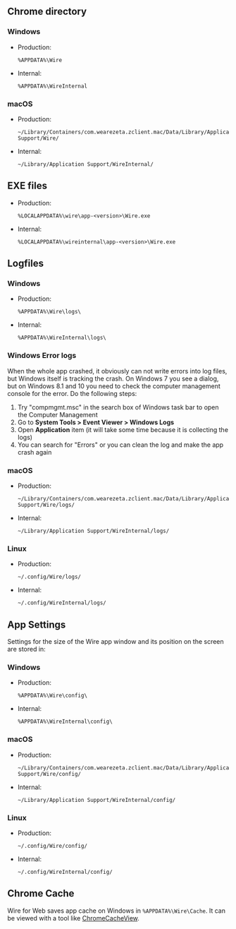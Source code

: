 ## Chrome directory

### Windows

- Production:
  ```
  %APPDATA%\Wire
  ```
- Internal:
  ```
  %APPDATA%\WireInternal
  ```

### macOS

- Production:
  ```
  ~/Library/Containers/com.wearezeta.zclient.mac/Data/Library/Application Support/Wire/
  ```
- Internal:
  ```
  ~/Library/Application Support/WireInternal/
  ```

## EXE files

- Production:
  ```
  %LOCALAPPDATA%\wire\app-<version>\Wire.exe
  ```
- Internal:
  ```
  %LOCALAPPDATA%\wireinternal\app-<version>\Wire.exe
  ```

## Logfiles

### Windows

- Production:
  ```
  %APPDATA%\Wire\logs\
  ```
- Internal:
  ```
  %APPDATA%\WireInternal\logs\
  ```

### Windows Error logs
When the whole app crashed, it obviously can not write errors into log files, but Windows itself is tracking the crash. On Windows 7 you see a dialog, but on Windows 8.1 and 10 you need to check the computer management console for the error. Do the following steps:

1. Try "compmgmt.msc" in the search box of Windows task bar to open the Computer Management
2. Go to **System Tools > Event Viewer > Windows Logs**
3. Open **Application** item (it will take some time because it is collecting the logs)
4. You can search for "Errors" or you can clean the log and make the app crash again

### macOS

- Production:
  ```
  ~/Library/Containers/com.wearezeta.zclient.mac/Data/Library/Application Support/Wire/logs/
  ```
- Internal:
  ```
  ~/Library/Application Support/WireInternal/logs/
  ```

### Linux

- Production:
  ```
  ~/.config/Wire/logs/
  ```
- Internal:
  ```
  ~/.config/WireInternal/logs/
  ```

## App Settings

Settings for the size of the Wire app window and its position on the screen are stored in:

### Windows

- Production:
  ```
  %APPDATA%\Wire\config\
  ```
- Internal:
  ```
  %APPDATA%\WireInternal\config\
  ```

### macOS

- Production:
  ```
  ~/Library/Containers/com.wearezeta.zclient.mac/Data/Library/Application Support/Wire/config/
  ```
- Internal:
  ```
  ~/Library/Application Support/WireInternal/config/
  ```

### Linux

- Production:
  ```
  ~/.config/Wire/config/
  ```
- Internal:
  ```
  ~/.config/WireInternal/config/
  ```

## Chrome Cache
Wire for Web saves app cache on Windows in `%APPDATA%\Wire\Cache`. It can be viewed with a tool like [ChromeCacheView](http://www.nirsoft.net/utils/chrome_cache_view.html).